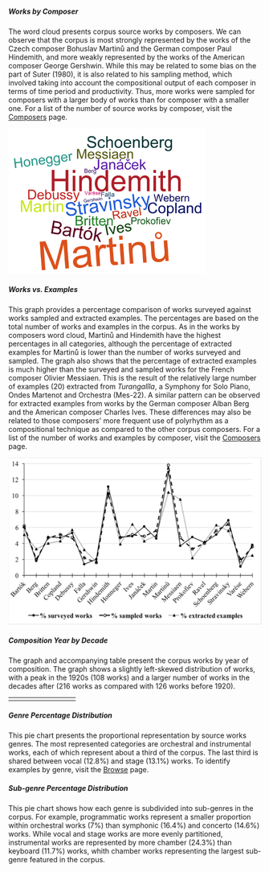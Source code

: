 
<script>
// vim: ts=3:nowrap
</script>

<div class="card mb-3">
	<div class="row g-0">
		<div class="col-md-6">
			<div class="card-body">
				<h5 class="category mb-2 card-title">Works by Composer</h5>
				<p class="card-text">The word cloud presents corpus source works by composers. We can observe that the corpus is most strongly represented by the works of the Czech composer Bohuslav Martinů and the German composer Paul Hindemith, and more weakly represented by the works of the American composer George Gershwin. While this may be related to some bias on the part of Suter (1980), it is also related to his sampling method, which involved taking into account the compositional output of each composer in terms of time period and productivity. Thus, more works were sampled for composers with a larger body of works than for composer with a smaller one. For a list of the number of source works by composer, visit the <a href="https://polyrhythm.humdrum.org/composers">Composers</a> page.</p>
			</div>
		</div>
		<div class="col-md-6">
			<img src="Works_by_Composer_cloud.png" class="img-fluid rounded-start" alt="Works by Composer">
		</div>
	</div>
</div>

<div class="card mb-3">
	<div class="row g-0">
		<div class="col-md-6">
			<div class="card-body">
				<h5 class="category mb-2 card-title">Works vs. Examples</h5>
				<p class="card-text">This graph provides a percentage comparison of works surveyed against works sampled and extracted examples. The percentages are based on the total number of works and examples in the corpus. As in the works by composers word cloud, Martinů and Hindemith have the highest percentages in all categories, although the percentage of extracted examples for Martinů is lower than the number of works surveyed and sampled. The graph also shows that the percentage of extracted examples is much higher than the surveyed and sampled works for the French composer Olivier Messiaen. This is the result of the relatively large number of examples (20) extracted from <i>Turangalîla</i>, a Symphony for Solo Piano, Ondes Martenot and Orchestra (Mes-22). A similar pattern can be observed for extracted examples from works by the German composer Alban Berg and the American composer Charles Ives. These differences may also be related to those composers' more frequent use of polyrhythm as a compositional technique as compared to the other corpus composers. For a list of the number of works and examples by composer, visit the <a href="https://polyrhythm.humdrum.org/composers">Composers</a> page.</p>
			</div>
		</div>
		<div class="col-md-6">
			<img src="Works_Examples_graph.png" class="img-fluid rounded-start" alt="Works vs. Examples">
		</div>
	</div>
</div>

<div class="card mb-3">
	<div class="row g-0">
		<div class="col-md-8">
			<div class="card-body">
				<h5 class="category mb-2 card-title">Composition Year by Decade</h5>
				<p class="card-text">The graph and accompanying table present the corpus works by year of composition. The graph shows a slightly left-skewed distribution of works, with a peak in the 1920s (108 works) and a larger number of works in the decades after (216 works as compared with 126 works before 1920).</p>
			</div>
		</div>
		<div class="col-md-10">
			<table>
				<tr>
					<td style="padding-left: 20px; vertical-align:top"><div id="CompositionYearByDecadeTable"></div></td>
					<td style="padding-left:100px; vertical-align:top"><div id="CompositionYearByDecadeGraph"></div></td>
				</tr>
			</table>
			<!-- img src="Composition_Year_by_Decade_table_graph.png" class="img-fluid rounded-start" alt="Composition Year by Decade" -->
		</div>
	</div>
</div>

<div class="card mb-3">
	<div class="row g-0">
		<div class="col-md-6">
			<div class="card-body">
				<h5 class="category mb-2 card-title">Genre Percentage Distribution</h5>
				<p class="card-text">This pie chart presents the proportional representation by source works genres. The most represented categories are orchestral and instrumental works, each of which represent about a third of the corpus. The last third is shared between vocal (12.8%) and stage (13.1%) works. To identify examples by genre, visit the <a href="https://polyrhythm.humdrum.org/browse">Browse</a> page.</p>
			</div>
		</div>
		<div class="col-md-6">
			<div id="GenrePercentageDistribution"></div>
		</div>
	</div>
</div>

<div class="card mb-3">
	<div class="row g-0">
		<div class="col-md-6">
			<div class="card-body">
				<h5 class="category mb-2 card-title">Sub-genre Percentage Distribution</h5>
				<p class="card-text">This pie chart shows how each genre is subdivided into sub-genres in the corpus. For example, programmatic works represent a smaller proportion within orchestral works (7%) than symphonic (16.4%) and concerto (14.6%) works. While vocal and stage works are more evenly partitioned, instrumental works are represented by more chamber (24.3%) than keyboard (11.7%) works, whith chamber works representing the largest sub-genre featured in the corpus.</p>
			</div>
		</div>
		<div class="col-md-6">
			<div id="SubgenrePercentageDistribution"></div>
		</div>
	</div>
</div>



